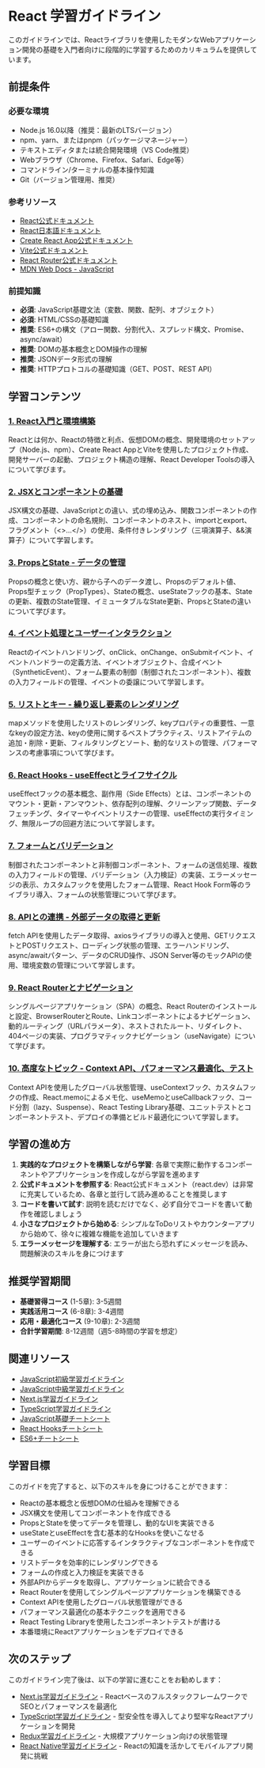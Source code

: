 # React 学習ガイドライン

このガイドラインでは、Reactライブラリを使用したモダンなWebアプリケーション開発の基礎を入門者向けに段階的に学習するためのカリキュラムを提供しています。

## 前提条件
### 必要な環境
- Node.js 16.0以降（推奨：最新のLTSバージョン）
- npm、yarn、またはpnpm（パッケージマネージャー）
- テキストエディタまたは統合開発環境（VS Code推奨）
- Webブラウザ（Chrome、Firefox、Safari、Edge等）
- コマンドライン/ターミナルの基本操作知識
- Git（バージョン管理用、推奨）

### 参考リソース
- [React公式ドキュメント](https://react.dev/)
- [React日本語ドキュメント](https://ja.react.dev/)
- [Create React App公式ドキュメント](https://create-react-app.dev/)
- [Vite公式ドキュメント](https://vitejs.dev/)
- [React Router公式ドキュメント](https://reactrouter.com/)
- [MDN Web Docs - JavaScript](https://developer.mozilla.org/ja/docs/Web/JavaScript)

### 前提知識
- **必須**: JavaScript基礎文法（変数、関数、配列、オブジェクト）
- **必須**: HTML/CSSの基礎知識
- **推奨**: ES6+の構文（アロー関数、分割代入、スプレッド構文、Promise、async/await）
- **推奨**: DOMの基本概念とDOM操作の理解
- **推奨**: JSONデータ形式の理解
- **推奨**: HTTPプロトコルの基礎知識（GET、POST、REST API）

## 学習コンテンツ
### [1. React入門と環境構築](https://fcircle-biz.github.io/tech_docs/guide/javascript-ecosystem/react/react-learning-material-1.html)
Reactとは何か、Reactの特徴と利点、仮想DOMの概念、開発環境のセットアップ（Node.js、npm）、Create React AppとViteを使用したプロジェクト作成、開発サーバーの起動、プロジェクト構造の理解、React Developer Toolsの導入について学びます。

### [2. JSXとコンポーネントの基礎](https://fcircle-biz.github.io/tech_docs/guide/javascript-ecosystem/react/react-learning-material-2.html)
JSX構文の基礎、JavaScriptとの違い、式の埋め込み、関数コンポーネントの作成、コンポーネントの命名規則、コンポーネントのネスト、importとexport、フラグメント（<>...</>）の使用、条件付きレンダリング（三項演算子、&&演算子）について学習します。

### [3. PropsとState - データの管理](https://fcircle-biz.github.io/tech_docs/guide/javascript-ecosystem/react/react-learning-material-3.html)
Propsの概念と使い方、親から子へのデータ渡し、Propsのデフォルト値、Props型チェック（PropTypes）、Stateの概念、useStateフックの基本、Stateの更新、複数のState管理、イミュータブルなState更新、PropsとStateの違いについて学びます。

### [4. イベント処理とユーザーインタラクション](https://fcircle-biz.github.io/tech_docs/guide/javascript-ecosystem/react/react-learning-material-4.html)
Reactのイベントハンドリング、onClick、onChange、onSubmitイベント、イベントハンドラーの定義方法、イベントオブジェクト、合成イベント（SyntheticEvent）、フォーム要素の制御（制御されたコンポーネント）、複数の入力フィールドの管理、イベントの委譲について学習します。

### [5. リストとキー - 繰り返し要素のレンダリング](https://fcircle-biz.github.io/tech_docs/guide/javascript-ecosystem/react/react-learning-material-5.html)
mapメソッドを使用したリストのレンダリング、keyプロパティの重要性、一意なkeyの設定方法、keyの使用に関するベストプラクティス、リストアイテムの追加・削除・更新、フィルタリングとソート、動的なリストの管理、パフォーマンスの考慮事項について学びます。

### [6. React Hooks - useEffectとライフサイクル](https://fcircle-biz.github.io/tech_docs/guide/javascript-ecosystem/react/react-learning-material-6.html)
useEffectフックの基本概念、副作用（Side Effects）とは、コンポーネントのマウント・更新・アンマウント、依存配列の理解、クリーンアップ関数、データフェッチング、タイマーやイベントリスナーの管理、useEffectの実行タイミング、無限ループの回避方法について学習します。

### [7. フォームとバリデーション](https://fcircle-biz.github.io/tech_docs/guide/javascript-ecosystem/react/react-learning-material-7.html)
制御されたコンポーネントと非制御コンポーネント、フォームの送信処理、複数の入力フィールドの管理、バリデーション（入力検証）の実装、エラーメッセージの表示、カスタムフックを使用したフォーム管理、React Hook Form等のライブラリ導入、フォームの状態管理について学びます。

### [8. APIとの連携 - 外部データの取得と更新](https://fcircle-biz.github.io/tech_docs/guide/javascript-ecosystem/react/react-learning-material-8.html)
fetch APIを使用したデータ取得、axiosライブラリの導入と使用、GETリクエストとPOSTリクエスト、ローディング状態の管理、エラーハンドリング、async/awaitパターン、データのCRUD操作、JSON Server等のモックAPIの使用、環境変数の管理について学習します。

### [9. React Routerとナビゲーション](https://fcircle-biz.github.io/tech_docs/guide/javascript-ecosystem/react/react-learning-material-9.html)
シングルページアプリケーション（SPA）の概念、React Routerのインストールと設定、BrowserRouterとRoute、Linkコンポーネントによるナビゲーション、動的ルーティング（URLパラメータ）、ネストされたルート、リダイレクト、404ページの実装、プログラマティックナビゲーション（useNavigate）について学びます。

### [10. 高度なトピック - Context API、パフォーマンス最適化、テスト](https://fcircle-biz.github.io/tech_docs/guide/javascript-ecosystem/react/react-learning-material-10.html)
Context APIを使用したグローバル状態管理、useContextフック、カスタムフックの作成、React.memoによるメモ化、useMemoとuseCallbackフック、コード分割（lazy、Suspense）、React Testing Library基礎、ユニットテストとコンポーネントテスト、デプロイの準備とビルド最適化について学習します。

## 学習の進め方
1. **実践的なプロジェクトを構築しながら学習**: 各章で実際に動作するコンポーネントやアプリケーションを作成しながら学習を進めます
2. **公式ドキュメントを参照する**: React公式ドキュメント（react.dev）は非常に充実しているため、各章と並行して読み進めることを推奨します
3. **コードを書いて試す**: 説明を読むだけでなく、必ず自分でコードを書いて動作を確認しましょう
4. **小さなプロジェクトから始める**: シンプルなToDoリストやカウンターアプリから始めて、徐々に複雑な機能を追加していきます
5. **エラーメッセージを理解する**: エラーが出たら恐れずにメッセージを読み、問題解決のスキルを身につけます

## 推奨学習期間
- **基礎習得コース** (1-5章): 3-5週間
- **実践活用コース** (6-8章): 3-4週間
- **応用・最適化コース** (9-10章): 2-3週間
- **合計学習期間**: 8-12週間（週5-8時間の学習を想定）

## 関連リソース
- [JavaScript初級学習ガイドライン](https://fcircle-biz.github.io/tech_docs/guide/javascript-ecosystem/javascript-beginner/README.html)
- [JavaScript中級学習ガイドライン](https://fcircle-biz.github.io/tech_docs/guide/javascript-ecosystem/javascript-intermediate/README.html)
- [Next.js学習ガイドライン](https://fcircle-biz.github.io/tech_docs/guide/javascript-ecosystem/nextjs/README.html)
- [TypeScript学習ガイドライン](https://fcircle-biz.github.io/tech_docs/guide/javascript-ecosystem/typescript/README.html)
- [JavaScript基礎チートシート](https://fcircle-biz.github.io/tech_docs/cheatsheet/javascript/javascript-cheatsheet.html)
- [React Hooksチートシート](https://fcircle-biz.github.io/tech_docs/cheatsheet/javascript/react-hooks-cheatsheet.html)
- [ES6+チートシート](https://fcircle-biz.github.io/tech_docs/cheatsheet/javascript/es6-cheatsheet.html)

## 学習目標
このガイドを完了すると、以下のスキルを身につけることができます：
- Reactの基本概念と仮想DOMの仕組みを理解できる
- JSX構文を使用してコンポーネントを作成できる
- PropsとStateを使ってデータを管理し、動的なUIを実装できる
- useStateとuseEffectを含む基本的なHooksを使いこなせる
- ユーザーのイベントに応答するインタラクティブなコンポーネントを作成できる
- リストデータを効率的にレンダリングできる
- フォームの作成と入力検証を実装できる
- 外部APIからデータを取得し、アプリケーションに統合できる
- React Routerを使用してシングルページアプリケーションを構築できる
- Context APIを使用したグローバル状態管理ができる
- パフォーマンス最適化の基本テクニックを適用できる
- React Testing Libraryを使用したコンポーネントテストが書ける
- 本番環境にReactアプリケーションをデプロイできる

## 次のステップ
このガイドライン完了後は、以下の学習に進むことをお勧めします：
- [Next.js学習ガイドライン](https://fcircle-biz.github.io/tech_docs/guide/javascript-ecosystem/nextjs/README.html) - ReactベースのフルスタックフレームワークでSEOとパフォーマンスを最適化
- [TypeScript学習ガイドライン](https://fcircle-biz.github.io/tech_docs/guide/javascript-ecosystem/typescript/README.html) - 型安全性を導入してより堅牢なReactアプリケーションを開発
- [Redux学習ガイドライン](https://fcircle-biz.github.io/tech_docs/guide/state-management/redux/README.html) - 大規模アプリケーション向けの状態管理
- [React Native学習ガイドライン](https://fcircle-biz.github.io/tech_docs/guide/mobile/react-native/README.html) - Reactの知識を活かしてモバイルアプリ開発に挑戦
